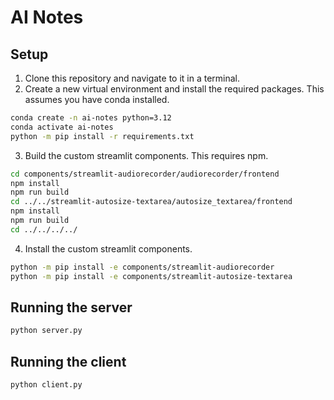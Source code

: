 # AI Notes

## Setup
1. Clone this repository and navigate to it in a terminal.
2. Create a new virtual environment and install the required packages. This assumes you have conda installed.

```bash
conda create -n ai-notes python=3.12
conda activate ai-notes
python -m pip install -r requirements.txt
```

3. Build the custom streamlit components. This requires npm.
   
```bash
cd components/streamlit-audiorecorder/audiorecorder/frontend
npm install
npm run build
cd ../../streamlit-autosize-textarea/autosize_textarea/frontend
npm install
npm run build
cd ../../../../
```

4. Install the custom streamlit components.

```bash
python -m pip install -e components/streamlit-audiorecorder
python -m pip install -e components/streamlit-autosize-textarea
```

## Running the server
```bash
python server.py
```

## Running the client
```bash
python client.py
```
